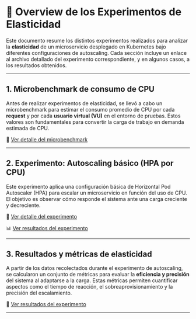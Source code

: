 # 🧪 Overview de los Experimentos de Elasticidad

Este documento resume los distintos experimentos realizados para analizar la **elasticidad** de un microservicio desplegado en Kubernetes bajo diferentes configuraciones de autoscaling. Cada sección incluye un enlace al archivo detallado del experimento correspondiente, y en algunos casos, a los resultados obtenidos.

---

## 1. Microbenchmark de consumo de CPU

Antes de realizar experimentos de elasticidad, se llevó a cabo un microbenchmark para estimar el consumo promedio de CPU por cada **request** y por cada **usuario virtual (VU)** en el entorno de pruebas. Estos valores son fundamentales para convertir la carga de trabajo en demanda estimada de CPU.

📄 [Ver detalle del microbenchmark](01_exp0_microbenchmark.md)

---

## 2. Experimento: Autoscaling básico (HPA por CPU)

Este experimento aplica una configuración básica de Horizontal Pod Autoscaler (HPA) para escalar un microservicio en función del uso de CPU. El objetivo es observar cómo responde el sistema ante una carga creciente y decreciente.

📄 [Ver detalle del experimento](03_exp1_basic-autoscaling.md)

📊 [Ver resultados del experimento](04_exp1_basic-autoscaling_results.md)

---

## 3. Resultados y métricas de elasticidad

A partir de los datos recolectados durante el experimento de autoscaling, se calcularon un conjunto de métricas para evaluar la **eficiencia y precisión** del sistema al adaptarse a la carga. Estas métricas permiten cuantificar aspectos como el tiempo de reacción, el sobreaprovisionamiento y la precisión del escalamiento.

📄 [Ver resultados del experimento](04_exp1_basic-autoscaling_results.md)

---

